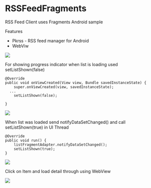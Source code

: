 RSSFeedFragments
==================

RSS Feed Client uses Fragments Android sample

Features

* Pkrss - RSS feed manager for Android
* WebViw


![](https://github.com/app-z/RSSFeedFragments/blob/master/RSSFeedFragments/images/device-2015-01-03-113639.png)


For showing progress indicator when list is loading used setListShown(false)

	@Override
	public void onViewCreated(View view, Bundle savedInstanceState) {
		super.onViewCreated(view, savedInstanceState);
      ...
	    setListShown(false);

	}

![](https://github.com/app-z/RSSFeedFragments/blob/master/RSSFeedFragments/images/device-2015-01-03-113553.png)

When list was loaded send notifyDataSetChanged() and call setListShown(true) in UI Thread

    @Override
    public void run() {
    	listFragmentAdapter.notifyDataSetChanged();
	    setListShown(true);
    }
  

![](https://github.com/app-z/RSSFeedFragments/blob/master/RSSFeedFragments/images/device-2015-01-03-113614.png)

Click on Item and load detail through using WebView

![](https://github.com/app-z/RSSFeedFragments/blob/master/RSSFeedFragments/images/device-2015-01-03-113630.png)
